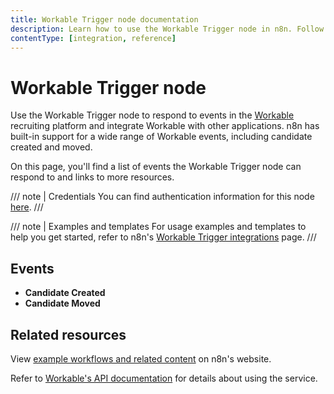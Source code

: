 ```yaml
---
title: Workable Trigger node documentation
description: Learn how to use the Workable Trigger node in n8n. Follow technical documentation to integrate Workable Trigger node into your workflows.
contentType: [integration, reference]
---
```


# Workable Trigger node

Use the Workable Trigger node to respond to events in the [Workable](https://www.workable.com/) recruiting platform and integrate Workable with other applications. n8n has built-in support for a wide range of Workable events, including candidate created and moved.

On this page, you'll find a list of events the Workable Trigger node can respond to and links to more resources.

/// note | Credentials
You can find authentication information for this node [here](/integrations/builtin/credentials/workable.md).
///

///  note  | Examples and templates
For usage examples and templates to help you get started, refer to n8n's [Workable Trigger integrations](https://n8n.io/integrations/workable-trigger/) page.
///

## Events

- **Candidate Created**
- **Candidate Moved**

## Related resources

View [example workflows and related content](https://n8n.io/integrations/workable-trigger/) on n8n's website.

Refer to [Workable's API documentation](https://developers.workable.com/) for details about using the service.
